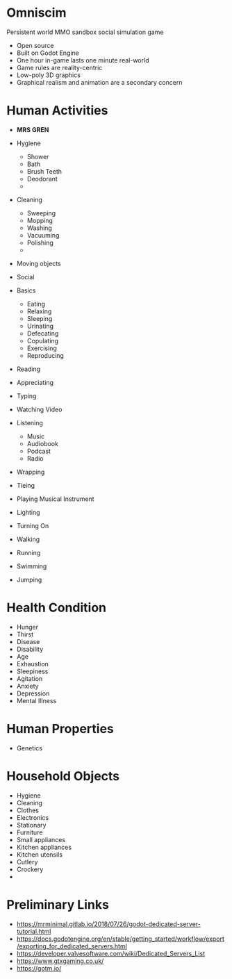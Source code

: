 # Omniscim

Persistent world MMO sandbox social simulation game

- Open source
- Built on Godot Engine
- One hour in-game lasts one minute real-world
- Game rules are reality-centric
- Low-poly 3D graphics
- Graphical realism and animation are a secondary concern 

# Human Activities

- **MRS GREN**
- Hygiene
  - Shower
  - Bath
  - Brush Teeth
  - Deodorant
  - 
- Cleaning
  - Sweeping
  - Mopping
  - Washing
  - Vacuuming
  - Polishing
  -
- Moving objects
- Social
- Basics
  - Eating
  - Relaxing
  - Sleeping
  - Urinating
  - Defecating
  - Copulating
  - Exercising
  - Reproducing
- Reading
- Appreciating
- Typing
- Watching Video
- Listening
  - Music
  - Audiobook
  - Podcast
  - Radio

- Wrapping
- Tieing
- Playing Musical Instrument
- Lighting
- Turning On
- Walking
- Running
- Swimming
- Jumping


# Health Condition
- Hunger
- Thirst
- Disease
- Disability
- Age
- Exhaustion
- Sleepiness
- Agitation
- Anxiety
- Depression
- Mental Illness


# Human Properties
- Genetics


# Household Objects
- Hygiene
- Cleaning
- Clothes
- Electronics
- Stationary
- Furniture
- Small appliances
- Kitchen appliances
- Kitchen utensils
- Cutlery
- Crockery
- 


# Preliminary Links
- https://mrminimal.gitlab.io/2018/07/26/godot-dedicated-server-tutorial.html
- https://docs.godotengine.org/en/stable/getting_started/workflow/export/exporting_for_dedicated_servers.html
- https://developer.valvesoftware.com/wiki/Dedicated_Servers_List
- https://www.gtxgaming.co.uk/
- https://gotm.io/
